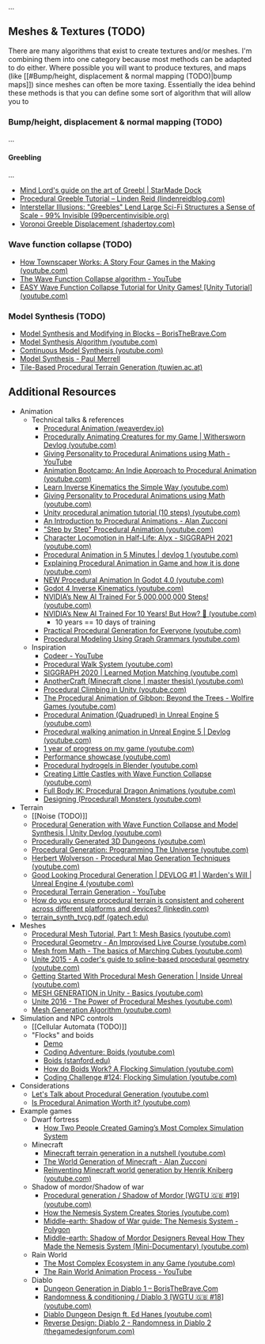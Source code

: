 ...

## Meshes & Textures (TODO)
There are many algorithms that exist to create textures and/or meshes. I'm combining them into one category because most methods can be adapted to do either. Where possible you will want to produce textures, and maps (like [[#Bump/height, displacement & normal mapping (TODO)|bump maps]]) since meshes can often be more taxing. Essentially the idea behind these methods is that you can define some sort of algorithm that will allow you to 

### Bump/height, displacement &  normal mapping (TODO)
...

#### Greebling
...
- [Mind Lord's guide on the art of Greebl | StarMade Dock](https://starmadedock.net/threads/mind-lords-guide-on-the-art-of-greebl.977/)
- [Procedural Greeble Tutorial – Linden Reid (lindenreidblog.com)](https://lindenreidblog.com/2017/12/13/procedural-greeble-tutorial/)
- [Interstellar Illusions: "Greebles" Lend Large Sci-Fi Structures a Sense of Scale - 99% Invisible (99percentinvisible.org)](https://99percentinvisible.org/article/interstellar-illusions-greebles-lend-large-sci-fi-structures-a-sense-of-scale/)
- [Voronoi Greeble Displacement (shadertoy.com)](https://www.shadertoy.com/view/NllyWf)
### Wave function collapse (TODO)
- [How Townscaper Works: A Story Four Games in the Making (youtube.com)](https://www.youtube.com/watch?v=_1fvJ5sHh6A)
- [The Wave Function Collapse algorithm - YouTube](https://www.youtube.com/watch?v=qRtrj6Pua2A)
- [EASY Wave Function Collapse Tutorial for Unity Games! [Unity Tutorial] (youtube.com)](https://www.youtube.com/watch?v=IDKWtzTRX3Q)



### Model Synthesis (TODO)

- [Model Synthesis and Modifying in Blocks – BorisTheBrave.Com](https://www.boristhebrave.com/2021/10/26/model-synthesis-and-modifying-in-blocks/)
- [Model Synthesis Algorithm (youtube.com)](https://www.youtube.com/watch?v=A2ODauA1a0M)
- [Continuous Model Synthesis (youtube.com)](https://www.youtube.com/watch?v=ndancJdiFVw)
- [Model Synthesis - Paul Merrell](https://paulmerrell.org/model-synthesis/)
- [Tile-Based Procedural Terrain Generation (tuwien.ac.at)](https://www.cg.tuwien.ac.at/research/publications/2019/scholz_2017_bac/scholz_2017_bac-thesis.pdf)



## Additional Resources
- Animation
	- Technical talks & references
		- [Procedural Animation (weaverdev.io)](https://weaverdev.io/projects/bonehead-procedural-animation/)
		- [Procedurally Animating Creatures for my Game | Withersworn Devlog (youtube.com)](https://www.youtube.com/watch?v=I7BRv5wjeZg)
		- [Giving Personality to Procedural Animations using Math - YouTube](https://www.youtube.com/watch?v=KPoeNZZ6H4s)
		- [Animation Bootcamp: An Indie Approach to Procedural Animation (youtube.com)](https://www.youtube.com/watch?v=LNidsMesxSE)
		- [Learn Inverse Kinematics the Simple Way (youtube.com)](https://www.youtube.com/watch?v=wgpgNLEEpeY)
		- [Giving Personality to Procedural Animations using Math (youtube.com)](https://www.youtube.com/watch?v=KPoeNZZ6H4s)
		- [Unity procedural animation tutorial (10 steps) (youtube.com)](https://www.youtube.com/watch?v=e6Gjhr1IP6w)
		- [An Introduction to Procedural Animations - Alan Zucconi](https://www.alanzucconi.com/2017/04/17/procedural-animations/)
		- ["Step by Step" Procedural Animation (youtube.com)](https://www.youtube.com/watch?v=vKiqs_h1WXM)
		- [Character Locomotion in Half-Life: Alyx - SIGGRAPH 2021 (youtube.com)](https://www.youtube.com/watch?v=RCu-NzH4zrs)
		- [Procedural Animation in 5 Minutes | devlog 1 (youtube.com)](https://www.youtube.com/watch?v=PcpkBzcRdSU)
		- [Explaining Procedural Animation in Game and how it is done (youtube.com)](https://www.youtube.com/watch?v=eYxdbSvI7YI)
		- [NEW Procedural Animation In Godot 4.0 (youtube.com)](https://www.youtube.com/watch?v=G_seJ2Yg1GA)
		- [Godot 4 Inverse Kinematics (youtube.com)](https://www.youtube.com/watch?v=xSP1pqGsWXo)
		- [NVIDIA’s New AI Trained For 5,000,000,000 Steps! (youtube.com)](https://www.youtube.com/watch?v=nAMSfmHuMOQ)
		- [NVIDIA’s New AI Trained For 10 Years! But How? 🤺 (youtube.com)](https://www.youtube.com/watch?v=1kV-rZZw50Q)
			- 10 years == 10 days of training
		- [Practical Procedural Generation for Everyone (youtube.com)](https://www.youtube.com/watch?v=WumyfLEa6bU)
		- [Procedural Modeling Using Graph Grammars (youtube.com)](https://www.youtube.com/watch?v=FG3LbcOGHqw)
	- Inspiration
		- [Codeer - YouTube](https://www.youtube.com/@Codeer/videos)
		- [Procedural Walk System (youtube.com)](https://www.youtube.com/watch?v=MWgUnv4TFY4)
		- [SIGGRAPH 2020 | Learned Motion Matching (youtube.com)](https://www.youtube.com/watch?v=16CHDQK4W5k)
		- [AnotherCraft (Minecraft clone | master thesis) (youtube.com)](https://www.youtube.com/watch?v=M98Th82wC7c)
		- [Procedural Climbing in Unity (youtube.com)](https://www.youtube.com/watch?v=BzyxhuG7aaM)
		- [The Procedural Animation of Gibbon: Beyond the Trees - Wolfire Games (youtube.com)](https://www.youtube.com/watch?v=KCKdGlpsdlo)
		- [Procedural Animation (Quadruped) in Unreal Engine 5 (youtube.com)](https://www.youtube.com/watch?v=ExgCP27vJGc)
		- [Procedural walking animation in Unreal Engine 5 | Devlog (youtube.com)](https://www.youtube.com/watch?v=AEN2QbPPfw0)
		- [1 year of progress on my game (youtube.com)](https://www.youtube.com/watch?v=ClETeoWp7I8)
		- [Performance showcase (youtube.com)](https://www.youtube.com/watch?v=ivL20WQ9Pr8)
		- [Procedural hydrogels in Blender (youtube.com)](https://www.youtube.com/watch?v=Pr3ZSa3p7WI)
		- [Creating Little Castles with Wave Function Collapse (youtube.com)](https://www.youtube.com/watch?v=MyMbbmWVCDw)
		- [Full Body IK: Procedural Dragon Animations (youtube.com)](https://www.youtube.com/watch?v=Z8eqaFG7lZQ)
		- [Designing (Procedural) Monsters (youtube.com)](https://www.youtube.com/watch?v=a87tB__3KEs)
- Terrain
	- [[Noise (TODO)]]
	- [Procedural Generation with Wave Function Collapse and Model Synthesis | Unity Devlog (youtube.com)](https://www.youtube.com/watch?v=zIRTOgfsjl0)
	- [Procedurally Generated 3D Dungeons (youtube.com)](https://www.youtube.com/watch?v=rBY2Dzej03A)
	- [Procedural Generation: Programming The Universe (youtube.com)](https://www.youtube.com/watch?v=ZZY9YE7rZJw)
	- [Herbert Wolverson - Procedural Map Generation Techniques (youtube.com)](https://www.youtube.com/watch?v=TlLIOgWYVpI)
	- [Good Looking Procedural Generation | DEVLOG #1 | Warden's Will | Unreal Engine 4 (youtube.com)](https://www.youtube.com/watch?v=IYN1IiNduRI)
	- [Procedural Terrain Generation - YouTube](https://www.youtube.com/watch?v=bls9s1fJ9DE)
	- [How do you ensure procedural terrain is consistent and coherent across different platforms and devices? (linkedin.com)](https://www.linkedin.com/advice/0/how-do-you-ensure-procedural-terrain-consistent-coherent)
	- [terrain_synth_tvcg.pdf (gatech.edu)](https://faculty.cc.gatech.edu/~turk/my_papers/terrain_synth_tvcg.pdf)
- Meshes
	- [Procedural Mesh Tutorial, Part 1: Mesh Basics (youtube.com)](https://www.youtube.com/watch?v=ucuOVL7c5Hw)
	- [Procedural Geometry - An Improvised Live Course (youtube.com)](https://www.youtube.com/watch?v=6xs0Saff940)
	- [Mesh from Math - The basics of Marching Cubes (youtube.com)](https://www.youtube.com/watch?v=KvwVYJY_IZ4)
	- [Unite 2015 - A coder's guide to spline-based procedural geometry (youtube.com)](https://www.youtube.com/watch?v=o9RK6O2kOKo)
	- [Getting Started With Procedural Mesh Generation | Inside Unreal (youtube.com)](https://www.youtube.com/watch?v=1ksgB6hYGrE)
	- [MESH GENERATION in Unity - Basics (youtube.com)](https://www.youtube.com/watch?v=eJEpeUH1EMg)
	- [Unite 2016 - The Power of Procedural Meshes (youtube.com)](https://www.youtube.com/watch?v=8LTDFwWMlqQ)
	- [Mesh Generation Algorithm (youtube.com)](https://www.youtube.com/watch?v=alHVa0kcjYI)
- Simulation and NPC controls
	- [[Cellular Automata (TODO)]]
	- "Flocks" and boids
		- [Demo](https://eater.net/boids)
		- [Coding Adventure: Boids (youtube.com)](https://www.youtube.com/watch?v=bqtqltqcQhw)
		- [Boids (stanford.edu)](https://cs.stanford.edu/people/eroberts/courses/soco/projects/2008-09/modeling-natural-systems/boids.html)
		- [How do Boids Work? A Flocking Simulation (youtube.com)](https://www.youtube.com/watch?v=QbUPfMXXQIY)
		- [Coding Challenge #124: Flocking Simulation (youtube.com)](https://www.youtube.com/watch?v=mhjuuHl6qHM)
- Considerations
	- [Let's Talk about Procedural Generation (youtube.com)](https://www.youtube.com/watch?v=x2pJcP8_5TI)
	- [Is Procedural Animation Worth it? (youtube.com)](https://www.youtube.com/watch?v=H70kLqA7LaU)
- Example games
	- Dwarf fortress
		- [How Two People Created Gaming’s Most Complex Simulation System](https://www.youtube.com/watch?v=1ieGQ_YddX0)
	- Minecraft
		- [Minecraft terrain generation in a nutshell (youtube.com)](https://www.youtube.com/watch?v=CSa5O6knuwI)
		- [The World Generation of Minecraft - Alan Zucconi](https://www.alanzucconi.com/2022/06/05/minecraft-world-generation/)
		- [Reinventing Minecraft world generation by Henrik Kniberg (youtube.com)](https://www.youtube.com/watch?v=ob3VwY4JyzE)
	- Shadow of mordor/Shadow of war
		- [Procedural generation / Shadow of Mordor [WGTU 🇬🇧 #19] (youtube.com)](https://www.youtube.com/watch?v=92s338wswI0)
		- [How the Nemesis System Creates Stories (youtube.com)](https://www.youtube.com/watch?v=Lm_AzK27mZY)
		- [Middle-earth: Shadow of War guide: The Nemesis System - Polygon](https://www.polygon.com/middle-earth-shadow-of-war-guide/2017/10/9/16439610/the-nemesis-system-and-you)
		- [Middle-earth: Shadow of Mordor Designers Reveal How They Made the Nemesis System (Mini-Documentary) (youtube.com)](https://www.youtube.com/watch?v=WS4ofqYWBs8)
	- Rain World
		- [The Most Complex Ecosystem in any Game (youtube.com)](https://www.youtube.com/watch?v=GMx8OsTDHfM)
		- [The Rain World Animation Process - YouTube](https://www.youtube.com/watch?v=sVntwsrjNe4)
	- Diablo
		- [Dungeon Generation in Diablo 1 – BorisTheBrave.Com](https://www.boristhebrave.com/2019/07/14/dungeon-generation-in-diablo-1/)
		- [Randomness & conditioning / Diablo 3 [WGTU 🇬🇧 #18] (youtube.com)](https://www.youtube.com/watch?v=Bcbn_itWR-Q)
		- [Diablo Dungeon Design ft. Ed Hanes (youtube.com)](https://www.youtube.com/watch?v=tUFvhDOPA_w)
		- [Reverse Design: Diablo 2 - Randomness in Diablo 2 (thegamedesignforum.com)](https://thegamedesignforum.com/features/RD_D2_5.html)